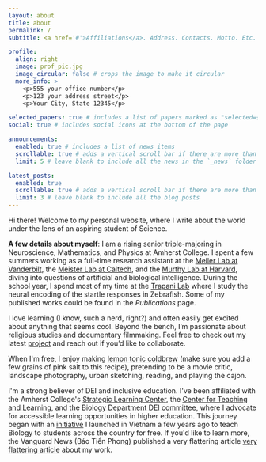 ```yaml
---
layout: about
title: about
permalink: /
subtitle: <a href='#'>Affiliations</a>. Address. Contacts. Motto. Etc.

profile:
  align: right
  image: prof_pic.jpg
  image_circular: false # crops the image to make it circular
  more_info: >
    <p>555 your office number</p>
    <p>123 your address street</p>
    <p>Your City, State 12345</p>

selected_papers: true # includes a list of papers marked as "selected={true}"
social: true # includes social icons at the bottom of the page

announcements:
  enabled: true # includes a list of news items
  scrollable: true # adds a vertical scroll bar if there are more than 3 news items
  limit: 5 # leave blank to include all the news in the `_news` folder

latest_posts:
  enabled: true
  scrollable: true # adds a vertical scroll bar if there are more than 3 new posts items
  limit: 3 # leave blank to include all the blog posts
---
```


Hi there! Welcome to my personal website, where I write about the world under the lens of an aspiring student of Science. 

**A few details about myself**: I am a rising senior triple-majoring in Neuroscience, Mathematics, and Physics at Amherst College. I spent a few summers working as a full-time research assistant at the [Meiler Lab at Vanderbilt](https://meilerlab.org/), the [Meister Lab at Caltech](https://meisterlab.caltech.edu/), and the [Murthy Lab at Harvard](https://vnmurthylab.org/), diving into questions of artificial and biological intelligence. During the school year, I spend most of my time at the [Trapani Lab](https://www.trapanilab.com/) where I study the neural encoding of the startle responses in Zebrafish. Some of my published works could be found in the *Publications* page. 

I love learning (I know, such a nerd, right?) and often easily get excited about anything that seems cool. Beyond the bench, I’m passionate about religious studies and documentary filmmaking. Feel free to check out my latest [project](https://www.valleysoundscapes.org/sounds-of-faith-a-story-of-quranic-reciters-in-the-connecticut-river-valley-2024/) and reach out if you’d like to collaborate. 

When I'm free, I enjoy making [lemon tonic coldbrew](https://dukesandduchesses.com/lemon-cold-brew-tonic-recipe/) (make sure you add a few grains of pink salt to this recipe), pretending to be a movie critic, landscape photography, urban sketching, reading, and playing the cajon. 

I'm a strong believer of DEI and inclusive education. I've been affiliated with the Amherst College's [Strategic Learning Center](https://www.amherst.edu/academiclife/support/strategic-learning-center/about), the [Center for Teaching and Learning](https://www.amherst.edu/offices/center-teaching-learning/contact-us), and the [Biology Department DEI committee](https://www.amherst.edu/academiclife/departments/biology/equity-inclusion), where I advocate for accessible learning opportunities in higher education. This journey began with an [initiative](https://vtv.vn/dong-ngoc-ha.html) I launched in Vietnam a few years ago to teach Biology to students across the country for free. If you'd like to learn more, the Vanguard News (Báo Tiền Phong) published a very flattering article [very flattering article](https://tienphong.vn/nguoi-truyen-cam-hung-hoc-mon-sinh-hoc-post1417042.tpo) about my work.  

<!-- Put your address / P.O. box / other info right below your picture. You can also disable any of these elements by editing `profile` property of the YAML header of your `_pages/about.md`. Edit `_bibliography/papers.bib` and Jekyll will render your [publications page](/al-folio/publications/) automatically.

Link to your social media connections, too. This theme is set up to use [Font Awesome icons](https://fontawesome.com/) and [Academicons](https://jpswalsh.github.io/academicons/), like the ones below. Add your Facebook, Twitter, LinkedIn, Google Scholar, or just disable all of them. -->
